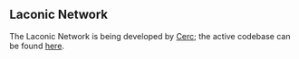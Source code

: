 ## Laconic Network

The Laconic Network is being developed by [Cerc](https://cerc.io); the active codebase can be found [here](https://github.com/cerc-io/).
